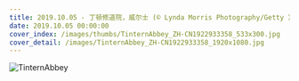 ```yaml
---
title: 2019.10.05 - 丁顿修道院，威尔士 (© Lynda Morris Photography/Getty Images)
date: 2019.10.05 00:00:00
cover_index: /images/thumbs/TinternAbbey_ZH-CN1922933358_533x300.jpg
cover_detail: /images/TinternAbbey_ZH-CN1922933358_1920x1080.jpg
---
```


![TinternAbbey](/images/TinternAbbey_ZH-CN1922933358_1920x1080.jpg)
